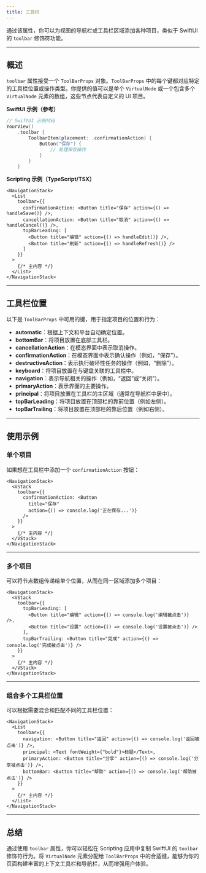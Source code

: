 ```yaml
---
title: 工具栏
---
```

通过该属性，你可以为视图的导航栏或工具栏区域添加各种项目，类似于 SwiftUI 的 `toolbar` 修饰符功能。

---

## 概述

`toolbar` 属性接受一个 `ToolBarProps` 对象。`ToolBarProps` 中的每个键都对应特定的工具栏位置或操作类型。你提供的值可以是单个 `VirtualNode` 或一个包含多个 `VirtualNode` 元素的数组，这些节点代表自定义的 UI 项目。

**SwiftUI 示例（参考）**
```swift
// SwiftUI 示例代码
YourView()
    .toolbar {
        ToolbarItem(placement: .confirmationAction) {
            Button("保存") {
                // 处理保存操作
            }
        }
    }
```

**Scripting 示例（TypeScript/TSX）**
```tsx
<NavigationStack>
  <List
    toolbar={{
      confirmationAction: <Button title="保存" action={() => handleSave()} />,
      cancellationAction: <Button title="取消" action={() => handleCancel()} />,
      topBarLeading: [
        <Button title="编辑" action={() => handleEdit()} />,
        <Button title="刷新" action={() => handleRefresh()} />
      ]
    }}
  >
    {/* 主内容 */}
  </List>
</NavigationStack>
```

---

## 工具栏位置

以下是 `ToolBarProps` 中可用的键，用于指定项目的位置和行为：

- **automatic**：根据上下文和平台自动确定位置。
- **bottomBar**：将项目放置在底部工具栏。
- **cancellationAction**：在模态界面中表示取消操作。
- **confirmationAction**：在模态界面中表示确认操作（例如，“保存”）。
- **destructiveAction**：表示执行破坏性任务的操作（例如，“删除”）。
- **keyboard**：将项目放置在与键盘关联的工具栏中。
- **navigation**：表示导航相关的操作（例如，“返回”或“关闭”）。
- **primaryAction**：表示界面的主要操作。
- **principal**：将项目放置在工具栏的主区域（通常在导航栏中居中）。
- **topBarLeading**：将项目放置在顶部栏的靠前位置（例如左侧）。
- **topBarTrailing**：将项目放置在顶部栏的靠后位置（例如右侧）。

---

## 使用示例

### 单个项目

如果想在工具栏中添加一个 `confirmationAction` 按钮：

```tsx
<NavigationStack>
  <VStack
    toolbar={{
      confirmationAction: <Button
        title="保存"
        action={() => console.log('正在保存...')}
      />
    }}
  >
    {/* 主内容 */}
  </VStack>
</NavigationStack>
```

---

### 多个项目

可以将节点数组传递给单个位置，从而在同一区域添加多个项目：

```tsx
<NavigationStack>
  <VStack
    toolbar={{
      topBarLeading: [
        <Button title="编辑" action={() => console.log('编辑被点击')} />,
        <Button title="设置" action={() => console.log('设置被点击')} />
      ],
      topBarTrailing: <Button title="完成" action={() => console.log('完成被点击')} />
    }}
  >
    {/* 主内容 */}
  </VStack>
</NavigationStack>
```

---

### 组合多个工具栏位置

可以根据需要混合和匹配不同的工具栏位置：

```tsx
<NavigationStack>
  <List
    toolbar={{
      navigation: <Button title="返回" action={() => console.log('返回被点击')} />,
      principal: <Text fontWeight={"bold"}>标题</Text>,
      primaryAction: <Button title="分享" action={() => console.log('分享被点击')} />,
      bottomBar: <Button title="帮助" action={() => console.log('帮助被点击')} />
    }}
  >
    {/* 主内容 */}
  </List>
</NavigationStack>
```

---

## 总结

通过使用 `toolbar` 属性，你可以轻松在 Scripting 应用中复制 SwiftUI 的 `toolbar` 修饰符行为。将 `VirtualNode` 元素分配给 `ToolBarProps` 中的合适键，能够为你的页面构建丰富的上下文工具栏和导航栏，从而增强用户体验。